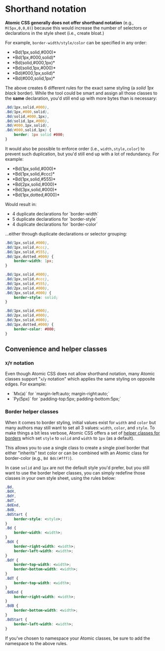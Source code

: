 # Shorthand notation

**Atomic CSS generally does not offer shorthand notation** (e.g., `M(5px,0,0,0)`) because this would increase the number of selectors or declarations in the style sheet (i.e., create bloat.)

For example, `border-width/style/color` can be specified in any order:

<ul class="ul-list">
    <li>*Bd(1px,solid,#000)*</li>
    <li>*Bd(1px,#000,solid)*</li>
    <li>*Bd(solid,#000,1px)*</li>
    <li>*Bd(solid,1px,#000)*</li>
    <li>*Bd(#000,1px,solid)*</li>
    <li>*Bd(#000,solid,1px)*</li>
</ul>

The above creates 6 different rules for the exact same styling (a *solid 1px black* border). While the tool could be smart and assign all those classes to the **same** declaration, you'd still end up with more bytes than is necessary:

```css
.Bd(1px,solid,#000),
.Bd(1px,#000,solid),
.Bd(solid,#000,1px),
.Bd(solid,1px,#000),
.Bd(#000,1px,solid),
.Bd(#000,solid,1px) {
    border: 1px solid #000;
}
```

It would also be possible to enforce order (i.e., `width,style,color`) to prevent such duplication, but you'd still end up with a lot of redundancy. For example:

<ul class="ul-list">
    <li>*Bd(1px,solid,#000)*</li>
    <li>*Bd(1px,solid,#ccc)*</li>
    <li>*Bd(1px,solid,#555)*</li>
    <li>*Bd(2px,solid,#000)*</li>
    <li>*Bd(3px,solid,#000)*</li>
    <li>*Bd(1px,dotted,#000)*</li>
</ul>

Would result in:

<ul class="ul-list">
    <li>4 duplicate declarations for `border-width`</li>
    <li>5 duplicate declarations for `border-style`</li>
    <li>4 duplicate declarations for `border-color`</li>
</ul>

...either through duplicate declarations or selector grouping:

```css
.Bd(1px,solid,#000),
.Bd(1px,solid,#ccc),
.Bd(1px,solid,#555),
.Bd(1px,dotted,#000) {
    border-width: 1px;
}

.Bd(1px,solid,#000),
.Bd(1px,solid,#ccc),
.Bd(1px,solid,#555),
.Bd(2px,solid,#000),
.Bd(3px,solid,#000) {
    border-style: solid;
}

.Bd(1px,solid,#000),
.Bd(2px,solid,#000),
.Bd(3px,solid,#000),
.Bd(1px,dotted,#000) {
    border-color: #000;
}
```

## Convenience and helper classes

### `X`/`Y` notation

Even though Atomic CSS does not allow shorthand notation, many Atomic classes support &quot;`x`/`y` notation&quot; which applies the same styling on opposite edges. For example:

<ul class="ul-list">
    <li>`Mx(a)` for `margin-left:auto; margin-right:auto;`</li>
    <li>`Py(5px)` for `padding-top:5px; padding-bottom:5px;`</li>
</ul>

### Border helper classes

When it comes to border styling, initial values exist for `width` and `color` but many authors may still want to set all 3 values: `width`, `color`, and `style`. To make things a bit less verbose, Atomic CSS offers a set of [helper classes for borders](helper-classes.html#-bd-borders-) which set `style` to `solid` and `width` to `1px` (as a default).

This allows you to use a single class to create a single pixel border that either &quot;inherits&quot; text color or can be combined with an Atomic class for border-color (e.g., `Bd Bdc(#fff)`).

In case `solid` and `1px` are not the default style you'd prefer, but you still want to use the border helper classes, you can simply redefine those classes in your own style sheet, using the rules below:

```css
.Bd,
.BdX,
.BdY,
.BdT,
.BdEnd,
.BdB,
.BdStart {
    border-style: <style>;
}
.Bd {
    border-width: <width>;
}
.BdX {
    border-right-width: <width>;
    border-left-width: <width>;
}
.BdY {
    border-top-width: <width>;
    border-bottom-width: <width>;
}
.BdT {
    border-top-width: <width>;
}
.BdEnd {
    border-right-width: <width>;
}
.BdB {
    border-bottom-width: <width>;
}
.BdStart {
    border-left-width: <width>;
}
```

<p class="noteBox info">If you've chosen to namespace your Atomic classes, be sure to add the namespace to the above rules.</p>
